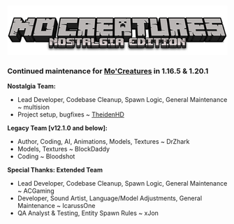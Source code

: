 ![DrZhark's Mo'Creatures Extended](logo_ext_small.png)

### Continued maintenance for [Mo'Creatures](https://youtu.be/a0vr5WbcZtM) in 1.16.5 & 1.20.1

**Nostalgia Team:**

* Lead Developer, Codebase Cleanup, Spawn Logic, General Maintenance ~ multision
* Project setup, bugfixes ~ [TheidenHD](https://github.com/TheidenHD/mocreaturesdev)

**Legacy Team [v12.1.0 and below]:**

* Author, Coding, AI, Animations, Models, Textures ~ DrZhark
* Models, Textures ~ BlockDaddy
* Coding ~ Bloodshot

**Special Thanks: Extended Team**

* Lead Developer, Codebase Cleanup, Spawn Logic, General Maintenance ~ ACGaming
* Developer, Sound Artist, Language/Model Adjustments, General Maintenance ~ IcarussOne
* QA Analyst & Testing, Entity Spawn Rules ~ xJon